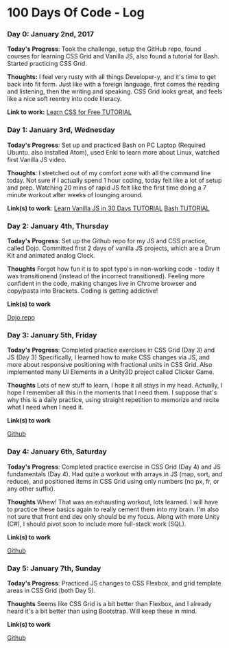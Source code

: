 # 100 Days Of Code - Log

### Day 0: January 2nd, 2017 

**Today's Progress**: Took the challenge, setup the GitHub repo, found courses for learning CSS Grid and Vanilla JS, also found a tutorial for Bash. Started practicing CSS Grid.

**Thoughts:** I feel very rusty with all things Developer-y, and it's time to get back into fit form. Just like with a foreign language, first comes the reading and listening, then the writing and speaking. CSS Grid looks great, and feels like a nice soft reentry into code literacy.

**Link to work:** [Learn CSS for Free TUTORIAL](https://scrimba.com/g/gR8PTE)


### Day 1: January 3rd, Wednesday

**Today's Progress**: Set up and practiced Bash on PC Laptop (Required Ubuntu. also installed Atom), used Enki to learn more about Linux, watched first Vanilla JS video.

**Thoughts**: I stretched out of my comfort zone with all the command line today. Not sure if I actually spend 1 hour coding, today felt like a lot of setup and prep. Watching 20 mins of rapid JS felt like the first time doing a 7 minute workout after weeks of lounging around.

**Link(s) to work**: [Learn Vanilla JS in 30 Days TUTORIAL](https://javascript30.com/)
[Bash TUTORIAL](https://www.youtube.com/watch?v=BFMyUgF6I8Y)


### Day 2: January 4th, Thursday

**Today's Progress**: Set up the Github repo for my JS and CSS practice, called Dojo. Committed first 2 days of vanilla JS projects, which are a Drum Kit and animated analog Clock.

**Thoughts** Forgot how fun it is to spot typo's in non-working code - today it was transitionend (instead of the incorrect transitioned). Feeling more confident in the code, making changes live in Chrome browser and copy/pasta into Brackets. Coding is getting addictive!

**Link(s) to work**

[Dojo repo](https://github.com/ninjacom/Dojo)


### Day 3: January 5th, Friday

**Today's Progress**: Completed practice exercises in CSS Grid (Day 3) and JS (Day 3) Specifically, I learned how to make CSS changes via JS, and more about responsive positioning with fractional units in CSS Grid. Also implemented many UI Elements in a Unity3D project called Clicker Game. 

**Thoughts** Lots of new stuff to learn, I hope it all stays in my head. Actually, I hope I remember all this in the moments that I need them. I suppose that's why this is a daily practice, using straight repetition to memorize and recite what I need when I need it.

**Link(s) to work**

[Github](https://github.com/ninjacom)


### Day 4: January 6th, Saturday

**Today's Progress**: Completed practice exercise in CSS Grid (Day 4) and JS fundamentals (Day 4). Had quite a workout with arrays in JS (map, sort, and reduce), and positioned items in CSS Grid using only numbers (no px, fr, or any other suffix).

**Thoughts** 
Whew! That was an exhausting workout, lots learned. I will have to practice these basics again to really cement them into my brain. I'm also not sure that front end dev only should be my focus. Along with more Unity (C#), I should pivot soon to include more full-stack work (SQL).

**Link(s) to work**

[Github](https://github.com/ninjacom)


### Day 5: January 7th, Sunday

**Today's Progress**: Practiced JS changes to CSS Flexbox, and grid template areas in CSS Grid (both Day 5).

**Thoughts** 
Seems like CSS Grid is a bit better than Flexbox, and I already heard it's a bit better than using Bootstrap. Will keep these in mind.

**Link(s) to work**

[Github](https://github.com/ninjacom)